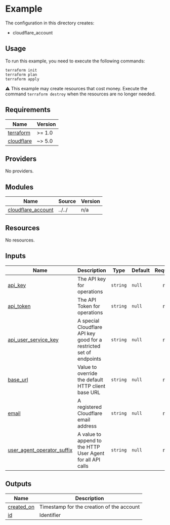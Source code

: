 # Example

The configuration in this directory creates:

* cloudflare_account

## Usage

To run this example, you need to execute the following commands:

```shell
terraform init
terraform plan
terraform apply
```

:warning: This example may create resources that cost money. Execute the
command `terraform destroy` when the resources are no longer needed.

<!-- BEGIN_TF_DOCS -->
## Requirements

| Name | Version |
|------|---------|
| <a name="requirement_terraform"></a> [terraform](#requirement\_terraform) | >= 1.0 |
| <a name="requirement_cloudflare"></a> [cloudflare](#requirement\_cloudflare) | ~> 5.0 |

## Providers

No providers.

## Modules

| Name | Source | Version |
|------|--------|---------|
| <a name="module_cloudflare_account"></a> [cloudflare\_account](#module\_cloudflare\_account) | ../../ | n/a |

## Resources

No resources.

## Inputs

| Name | Description | Type | Default | Required |
|------|-------------|------|---------|:--------:|
| <a name="input_api_key"></a> [api\_key](#input\_api\_key) | The API key for operations | `string` | `null` | no |
| <a name="input_api_token"></a> [api\_token](#input\_api\_token) | The API Token for operations | `string` | `null` | no |
| <a name="input_api_user_service_key"></a> [api\_user\_service\_key](#input\_api\_user\_service\_key) | A special Cloudflare API key good for a restricted set of endpoints | `string` | `null` | no |
| <a name="input_base_url"></a> [base\_url](#input\_base\_url) | Value to override the default HTTP client base URL | `string` | `null` | no |
| <a name="input_email"></a> [email](#input\_email) | A registered Cloudflare email address | `string` | `null` | no |
| <a name="input_user_agent_operator_suffix"></a> [user\_agent\_operator\_suffix](#input\_user\_agent\_operator\_suffix) | A value to append to the HTTP User Agent for all API calls | `string` | `null` | no |

## Outputs

| Name | Description |
|------|-------------|
| <a name="output_created_on"></a> [created\_on](#output\_created\_on) | Timestamp for the creation of the account |
| <a name="output_id"></a> [id](#output\_id) | Identifier |
<!-- END_TF_DOCS -->
